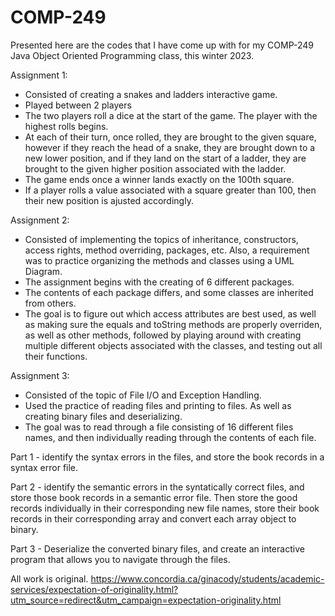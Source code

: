 # COMP-249
Presented here are the codes that I have come up with for my COMP-249 Java Object Oriented Programming class, this winter 2023. 

Assignment 1:
- Consisted of creating a snakes and ladders interactive game. 
- Played between 2 players
- The two players roll a dice at the start of the game. The player with the highest rolls begins.
- At each of their turn, once rolled, they are brought to the given square, however if they reach the head of a snake, they are brought down to a new lower position, and if they land on the start of a ladder, they are brought to the given higher position associated with the ladder.
- The game ends once a winner lands exactly on the 100th square.
- If a player rolls a value associated with a square greater than 100, then their new position is ajusted accordingly.

Assignment 2:
- Consisted of implementing the topics of inheritance, constructors, access rights, method overriding, packages, etc. Also, a requirement was to practice organizing the methods and classes using a UML Diagram.
- The assignment begins with the creating of 6 different packages.
- The contents of each package differs, and some classes are inherited from others.
- The goal is to figure out which access attributes are best used, as well as making sure the equals and toString methods are properly overriden, as well as other methods, followed by playing around with creating multiple different objects associated with the classes, and testing out all their functions.

Assignment 3:
- Consisted of the topic of File I/O and Exception Handling.
- Used the practice of reading files and printing to files. As well as creating binary files and deserializing.
- The goal was to read through a file consisting of 16 different files names, and then individually reading through the contents of each file.

Part 1 - identify the syntax errors in the files, and store the book records in a syntax error file.

Part 2 - identify the semantic errors in the syntatically correct files, and store those book records in a semantic error file. Then store the good records individually in their corresponding new file names, store their book records in their corresponding array and convert each array object to binary.

Part 3 - Deserialize the converted binary files, and create an interactive program that allows you to navigate through the files.




All work is original.
https://www.concordia.ca/ginacody/students/academic-services/expectation-of-originality.html?utm_source=redirect&utm_campaign=expectation-originality.html
